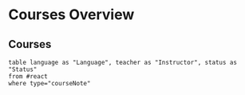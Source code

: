 # Courses Overview


## Courses
```dataview
table language as "Language", teacher as "Instructor", status as "Status"
from #react 
where type="courseNote"
```
